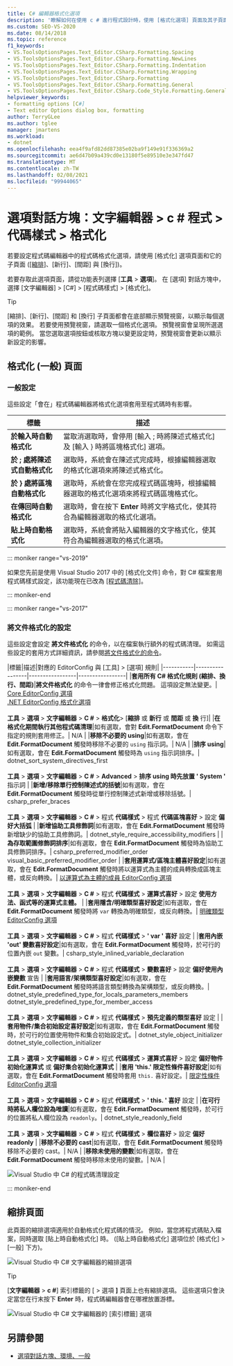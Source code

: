 ```yaml
---
title: C# 編輯器格式化選項
description: '瞭解如何在使用 c # 進行程式設計時，使用 [格式化選項] 頁面及其子頁面，設定在程式碼編輯器中格式化程式碼的選項。'
ms.custom: SEO-VS-2020
ms.date: 08/14/2018
ms.topic: reference
f1_keywords:
- VS.ToolsOptionsPages.Text_Editor.CSharp.Formatting.Spacing
- VS.ToolsOptionsPages.Text_Editor.CSharp.Formatting.NewLines
- VS.ToolsOptionsPages.Text_Editor.CSharp.Formatting.Indentation
- VS.ToolsOptionsPages.Text_Editor.CSharp.Formatting.Wrapping
- VS.ToolsOptionsPages.Text_Editor.CSharp.Formatting
- VS.ToolsOptionsPages.Text_Editor.CSharp.Formatting.General
- VS.ToolsOptionsPages.Text_Editor.CSharp.Code_Style.Formatting.General
helpviewer_keywords:
- formatting options [C#]
- Text editor Options dialog box, formatting
author: TerryGLee
ms.author: tglee
manager: jmartens
ms.workload:
- dotnet
ms.openlocfilehash: eea4f9afd82dd87385e02ba9f149e91f336369a2
ms.sourcegitcommit: ae6d47b09a439cd0e13180f5e89510e3e347fd47
ms.translationtype: MT
ms.contentlocale: zh-TW
ms.lasthandoff: 02/08/2021
ms.locfileid: "99944065"
---
```

# <a name="options-dialog-box-text-editor--c--code-style--formatting"></a>選項對話方塊：文字編輯器 \> c # 程式 \> 代碼樣式 \> 格式化

若要設定程式碼編輯器中的程式碼格式化選項，請使用 [格式化] 選項頁面和它的子頁面 ([[縮排]](#indentation-page)、[新行]、[間距] 與 [換行])。

若要存取此選項頁面，請從功能表列選擇 [**工具**  >  **選項**]。 在 [選項] 對話方塊中，選擇 [文字編輯器] > [C#] > [程式碼樣式] > [格式化]。

> [!TIP]
> [縮排]、[新行]、[間距] 和 [換行] 子頁面都會在底部顯示預覽視窗，以顯示每個選項的效果。 若要使用預覽視窗，請選取一個格式化選項。 預覽視窗會呈現所選選項的範例。 當您選取選項按鈕或核取方塊以變更設定時，預覽視窗會更新以顯示新設定的影響。

## <a name="formatting-general-page"></a>格式化 (一般) 頁面

### <a name="general-settings"></a>一般設定

這些設定「會在」程式碼編輯器將格式化選項套用至程式碼時有影響。

|標籤|描述|
|-----------|-----------------|
|**於輸入時自動格式化**|當取消選取時，會停用 [輸入 ; 時將陳述式格式化] 及 [輸入 } 時將區塊格式化] 選項。|
|**於 ; 處將陳述式自動格式化**|選取時，系統會在陳述式完成時，根據編輯器選取的格式化選項來將陳述式格式化。|
|**於 } 處將區塊自動格式化**|選取時，系統會在您完成程式碼區塊時，根據編輯器選取的格式化選項來將程式碼區塊格式化。|
|**在傳回時自動格式化**|選取時，會在按下 **Enter** 時將文字格式化，使其符合為編輯器選取的格式化選項。|
|**貼上時自動格式化**|選取時，系統會將貼入編輯器的文字格式化，使其符合為編輯器選取的格式化選項。|

::: moniker range="vs-2019"

如果您先前是使用 Visual Studio 2017 中的 [格式化文件] 命令，對 C# 檔案套用程式碼樣式設定，該功能現在已改為 [[程式碼清除]](../code-styles-and-code-cleanup.md#apply-code-styles)。

::: moniker-end

::: moniker range="vs-2017"

### <a name="format-document-settings"></a>將文件格式化的設定

這些設定會設定 **將文件格式化** 的命令，以在檔案執行額外的程式碼清理。 如需這些設定的套用方式詳細資訊，請參閱[將文件格式化的命令](../code-styles-and-code-cleanup.md#apply-code-styles)。

|標籤|描述|對應的 EditorConfig 與 [工具] > [選項] 規則|
|-----------|-----------------|-----------------|-----------------|
|**套用所有 C# 格式化規則 (縮排、換行、間距)**|**將文件格式化** 的命令一律會修正格式化問題。 這項設定無法變更。| [Core EditorConfig 選項](../../ide/create-portable-custom-editor-options.md)<br/>[.NET EditorConfig 格式化選項](/dotnet/fundamentals/code-analysis/style-rules/formatting-rules)<br/><br/>**工具**  > **選項**  > **文字編輯器**  > **C #**  > **格式化**> [**縮排** 或 **新行** 或 **間距** 或 **換** 行]|
|**在格式化期間執行其他程式碼清理**|如有選取，會對 **Edit.FormatDocument** 命令下指定的規則套用修正。| N/A |
|**移除不必要的 using**|如有選取，會在 **Edit.FormatDocument** 觸發時移除不必要的 `using` 指示詞。| N/A |
|**排序 using**|如有選取，會在 **Edit.FormatDocument** 觸發時為 `using` 指示詞排序。| dotnet_sort_system_directives_first<br/><br/>**工具**  > **選項**  > **文字編輯器**  > **C #**  > **Advanced**  > **排序 using 時先放置 ' System '** 指示詞 |
|**新增/移除單行控制陳述式的括號**|如有選取，會在 **Edit.FormatDocument** 觸發時從單行控制陳述式新增或移除括號。| csharp_prefer_braces<br/><br/>**工具**  > **選項**  > **文字編輯器**  > **C #**  > 程式 **代碼樣式**  > 程式 **代碼區塊喜好**  >  設定 **偏好大括弧** |
|**新增協助工具修飾詞**|如有選取，會在 **Edit.FormatDocument** 觸發時新增缺少的協助工具修飾詞。| dotnet_style_require_accessibility_modifiers |
|**為存取範圍修飾詞排序**|如有選取，會在 **Edit.FormatDocument** 觸發時為協助工具修飾詞排序。| csharp_preferred_modifier_order<br/>visual_basic_preferred_modifier_order |
|**套用運算式/區塊主體喜好設定**|如有選取，會在 **Edit.FormatDocument** 觸發時將以運算式為主體的成員轉換成區塊主體，或反向轉換。| [以運算式為主體的成員 EditorConfig 選項](/dotnet/fundamentals/code-analysis/style-rules/language-rules#expression-bodied-members)<br/><br/>**工具**  > **選項**  > **文字編輯器**  > **C #**  > 程式 **代碼樣式**  > **運算式喜好**  >  設定 **使用方法、函式等的運算式主體。** |
|**套用隱含/明確類型喜好設定**|如有選取，會在 **Edit.FormatDocument** 觸發時將 `var` 轉換為明確類型，或反向轉換。| [明確類型 EditorConfig 選項](/dotnet/fundamentals/code-analysis/style-rules/language-rules#implicit-and-explicit-types)<br/><br/>**工具**  > **選項**  > **文字編輯器**  > **C #**  > 程式 **代碼樣式**  > **' var ' 喜好** 設定 |
|**套用內嵌 'out' 變數喜好設定**|如有選取，會在 **Edit.FormatDocument** 觸發時，於可行的位置內嵌 `out` 變數。| csharp_style_inlined_variable_declaration<br/><br/>**工具**  > **選項**  > **文字編輯器**  > **C #**  > 程式 **代碼樣式**  > **變數喜好**  >  設定 **偏好使用內嵌變數** 宣告 |
|**套用語言/架構類型喜好設定**|如有選取，會在 **Edit.FormatDocument** 觸發時將語言類型轉換為架構類型，或反向轉換。| dotnet_style_predefined_type_for_locals_parameters_members<br/>dotnet_style_predefined_type_for_member_access<br/><br/>**工具**  > **選項**  > **文字編輯器**  > **C #**  > 程式 **代碼樣式**  > **預先定義的類型喜好** 設定 |
|**套用物件/集合初始設定喜好設定**|如有選取，會在 **Edit.FormatDocument** 觸發時，於可行的位置使用物件和集合初始設定式。| dotnet_style_object_initializer<br/>dotnet_style_collection_initializer<br/><br/>**工具**  > **選項**  > **文字編輯器**  > **C #**  > 程式 **代碼樣式**  > **運算式喜好**  >  設定 **偏好物件初始化運算式** 或 **偏好集合初始化運算式** |
|**套用 'this.' 限定性條件喜好設定**|如有選取，會在 **Edit.FormatDocument** 觸發時套用 `this.` 喜好設定。| [限定性條件 EditorConfig 選項](/dotnet/fundamentals/code-analysis/style-rules/language-rules#this-and-me)<br/><br/>**工具**  > **選項**  > **文字編輯器**  > **C #**  > 程式 **代碼樣式**  > **' this. ' 喜好** 設定 |
|**在可行時將私人欄位設為唯讀**|如有選取，會在 **Edit.FormatDocument** 觸發時，於可行的位置將私人欄位設為 `readonly`。| dotnet_style_readonly_field<br/><br/>**工具**  > **選項**  > **文字編輯器**  > **C #**  > 程式 **代碼樣式**  > **欄位喜好**  >  設定 **偏好 readonly** |
|**移除不必要的 cast**|如有選取，會在 **Edit.FormatDocument** 觸發時移除不必要的 cast。| N/A |
|**移除未使用的變數**|如有選取，會在 **Edit.FormatDocument** 觸發時移除未使用的變數。| N/A |

![Visual Studio 中 C# 的程式碼清理設定](media/format-document-settings.png)

::: moniker-end

## <a name="indentation-page"></a>縮排頁面

此頁面的縮排選項適用於自動格式化程式碼的情況。 例如，當您將程式碼貼入檔案，同時選取 [貼上時自動格式化] 時。 ([貼上時自動格式化] 選項位於 [格式化] > [一般] 下方)。

![Visual Studio 中 C# 文字編輯器的縮排選項](media/csharp-indentation-options.png)

> [!TIP]
> [**文字編輯器**  >  **c #**] 索引標籤的 [  >  選項 **]** 頁面上也有縮排選項。 這些選項只會決定當您在行末按下 **Enter** 時，程式碼編輯器會在哪裡放置游標。
>
> ![Visual Studio 中 C# 文字編輯器的 [索引標籤] 選項](media/csharp-tabs-options.png)

## <a name="see-also"></a>另請參閱

- [選項對話方塊、環境、一般](../../ide/reference/general-environment-options-dialog-box.md)
